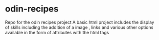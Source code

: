 # odin-recipes
Repo for the odin recipes project
A basic html project includes the display of skills including the addition of a image , links and various other options available in the form of attributes with the html tags
